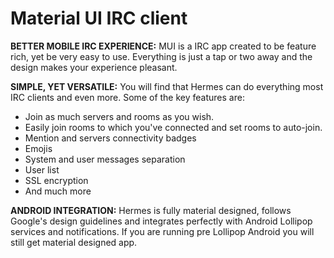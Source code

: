 # Material UI IRC client


**BETTER MOBILE IRC EXPERIENCE:**
MUI is a IRC app created to be feature rich, yet be very easy to use. Everything is just a tap or two away and the design makes your experience pleasant.

**SIMPLE, YET VERSATILE:**
You will find that Hermes can do everything most IRC clients and even more.
Some of the key features are:
- Join as much servers and rooms as you wish.
- Easily join rooms to which you've connected and set rooms to auto-join.
- Mention and servers connectivity badges
- Emojis
- System and user messages separation
- User list
- SSL encryption
- And much more

**ANDROID INTEGRATION:**
Hermes is fully material designed, follows Google's design guidelines and integrates perfectly with Android Lollipop services and notifications. If you are running pre Lollipop Android you will still get material designed app.
